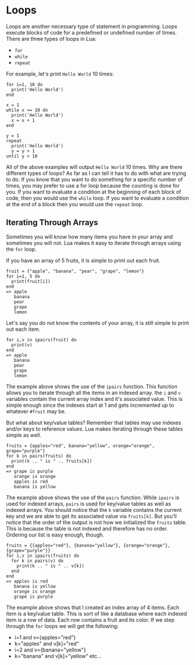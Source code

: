 Loops
=====

Loops are another necessary type of statement in programming. Loops execute blocks of code for a predefined or undefined number of times. There are three types of loops in Lua:

* `for`
* `while`
* `repeat`

For example, let's print `Hello World` 10 times:

    for i=1, 10 do
      print('Hello World')
    end
    
    x = 1
    while x <= 10 do
      print('Hello World')
      x = x + 1
    end
    
    y = 1
    repeat
      print('Hello World')
      y = y + 1
    until y > 10

All of the above examples will output `Hello World` 10 times. Why are there different types of loops? As far as I can tell it has to do with what are trying to do. If you know that you want to do something for a specific number of times, you may prefer to use a for loop because the counting is done for you. If you want to evaluate a condition at the beginning of each block of code, then you would use the `while` loop. If you want to evaluate a condition at the end of a block then you would use the `repeat` loop.

Iterating Through Arrays
------------------------

Sometimes you will know how many items you have in your array and sometimes you will not. Lua makes it easy to iterate through arrays using the `for` loop.

If you have an array of 5 fruits, it is simple to print out each fruit.

    fruit = {"apple", "banana", "pear", "grape", "lemon"}
    for i=1, 5 do 
      print(fruit[i])
    end
    => apple
       banana
       pear
       grape
       lemon

Let's say you do not know the contents of your array, it is still simple to print out each item.

    for i,v in ipairs(fruit) do
      print(v)
    end
    => apple
       banana
       pear
       grape
       lemon

The example above shows the use of the `ipairs` function. This function allows you to iterate through all the items in an indexed array. the `i` and `v` variables contain the current array index and it's associated value. This is simple enough since the indexes start at 1 and gets incremented up to whatever `#fruit` may be.

But what about key/value tables? Remember that tables may use indexes and/or keys to reference values. Lua makes iterating through these tables simple as well.

    fruits = {apples="red", banana="yellow", orange="orange", grape="purple"}
    for k in pairs(fruits) do
      print(k .. " is " .. fruits[k])
    end
    => grape is purple
       orange is orange
       apples is red
       banana is yellow

The example above shows the use of the `pairs` function. While `ipairs` is used for indexed arrays, `pairs` is used for key/value tables as well as indexed arrays. You should notice that the `k` variable contains the current key and we are able to get its associated value via `fruits[k]`. But you'll notice that the order of the output is not how we initialized the `fruits` table. This is because the table is not indexed and therefore has no order. Ordering our list is easy enough, though.

    fruits = {{apples="red"}, {banana="yellow"}, {orange="orange"}, {grape="purple"}}
    for i,v in ipairs(fruits) do
      for k in pairs(v) do
        print(k .. " is " .. v[k])
      end
    end
    => apples is red
       banana is yellow
       orange is orange
       grape is purple

The example above shows that I created an index array of 4 items. Each item is a key/value table. This is sort of like a database where each indexed item is a row of data. Each row contains a fruit and its color. If we step through the `for` loops we will get the following:

* i=1 and v={apples="red"}
* k="apples" and v[k]="red"
* i=2 and v={banana="yellow"}
* k="banana" and v[k]="yellow"
etc...

